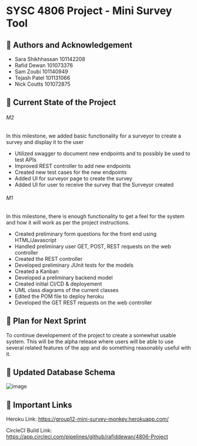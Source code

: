 # SYSC 4806 Project - Mini Survey Tool

## 👥 Authors and Acknowledgement 
- Sara Shikhhassan 101142208
- Rafid Dewan 101073376
- Sam Zoubi 101140949
- Tejash Patel 101131066
- Nick Coutts 101072875

## 📄 Current State of the Project 
###### M2
In this milestone, we added basic functionality for a surveyor to create a survey and display it to the user
- Utilized swagger to document new endpoints and to possibly be used to test APIs
- Improved REST controller to add new endpoints
- Created new test cases for the new endpoints
- Added UI for surveyor page to create the survey
- Added UI for user to receive the survey that the Surveyor created

###### M1 
In this milestone, there is enough functionality to get a feel for the system and how it will work as per the project instructions.
- Created preliminary form questions for the front end using HTML/Javascript
- Handled preliminary user GET, POST, REST requests on the web controller
- Created the REST controller
- Developed preliminary JUnit tests for the models
- Created a Kanban
- Developed a preliminary backend model
- Created initial CI/CD & deployement
- UML class diagrams of the current classes
- Edited the POM file to deploy heroku
- Developed the GET REST requests on the web controller

## 🔨 Plan for Next Sprint
To continue developement of the project to create a somewhat usable system. This will be the alpha release where users will be 
able to use several related features of the app and do something reasonably useful with it.

## 📝 Updated Database Schema
![image](https://user-images.githubusercontent.com/80846716/157693525-738564c5-b963-4ea5-b2df-379e917cde43.png)

## 📍 Important Links 
Heroku Link: https://group12-mini-survey-monkey.herokuapp.com/

CircleCI Build Link: https://app.circleci.com/pipelines/github/rafiddewan/4806-Project
